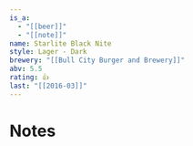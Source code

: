 ```yaml
---
is_a:
  - "[[beer]]"
  - "[[note]]"
name: Starlite Black Nite
style: Lager - Dark
brewery: "[[Bull City Burger and Brewery]]"
abv: 5.5
rating: 👍
last: "[[2016-03]]"
---
```

# Notes

